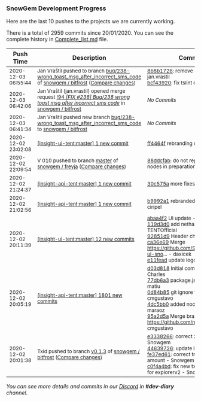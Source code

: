 
### SnowGem Development Progress

Here are the last 10 pushes to the projects we are currently working.

There is a total of 2959 commits since 20/01/2020. You can see the complete history in
 [Complete_list.md](Complete_list.md) file.

| Push Time | Description | Commits |
| --- | --- | --- |
| <sub>2020-12-03 06:55:44</sub> | <sub>Jan Vraštil pushed to branch [bug/238\-wrong\_toast\_msg\_after\_incorrect\_sms\_code](https://gitlab.com/snowgem/bitfrost/commits/bug/238-wrong_toast_msg_after_incorrect_sms_code) of [snowgem / bitfrost](https://gitlab.com/snowgem/bitfrost) ([Compare changes](https://gitlab.com/snowgem/bitfrost/compare/0351c4b31241f291bbfac7c3a6324405aea97539...bcf439209c8fff5e3217966dc0e85a5d649287bb))</sub> | <sub>[8b8b1726](https://gitlab.com/snowgem/bitfrost/-/commit/8b8b17269fc4eb9a2cf3c8ee0d5852c6ee032e13): remove unwanted code - jan.vrastil<br>[bcf43920](https://gitlab.com/snowgem/bitfrost/-/commit/bcf439209c8fff5e3217966dc0e85a5d649287bb): fix tslint errors - jan.vrastil</sub> |
| <sub>2020-12-03 06:42:06</sub> | <sub>Jan Vraštil (jan.vrastil) opened merge request [!94 *[FIX #238] Bug/238 wrong toast msg after incorrect sms code*](https://gitlab.com/snowgem/bitfrost/-/merge_requests/94) in [snowgem / bitfrost](https://gitlab.com/snowgem/bitfrost)</sub> | <sub>_No Commits_</sub> |
| <sub>2020-12-03 06:41:34</sub> | <sub>Jan Vraštil pushed new branch [bug/238\-wrong\_toast\_msg\_after\_incorrect\_sms\_code](https://gitlab.com/snowgem/bitfrost/commits/bug/238-wrong_toast_msg_after_incorrect_sms_code) to [snowgem / bitfrost](https://gitlab.com/snowgem/bitfrost)</sub> | <sub>_No Commits_</sub> |
| <sub>2020-12-02 23:02:08</sub> | <sub>[[insight-ui-tent:master] 1 new commit](https://github.com/TENTOfficial/insight-ui-tent/commit/ff4464f4dcd4e55974e933969ed9f16093473d41)</sub> | <sub>[ff4464f](https://github.com/TENTOfficial/insight-ui-tent/commit/ff4464f4dcd4e55974e933969ed9f16093473d41) rebranding ui - ciripel</sub> |
| <sub>2020-12-02 22:09:54</sub> | <sub>V 010 pushed to branch [master](https://gitlab.com/snowgem/freyja/commits/master) of [snowgem / freyja](https://gitlab.com/snowgem/freyja) ([Compare changes](https://gitlab.com/snowgem/freyja/compare/290f667c7bcaea760285654ca743d5bd64b59d42...88ddcfab66d6d4da0895f87c122c6072b4151625))</sub> | <sub>[88ddcfab](https://gitlab.com/snowgem/freyja/-/commit/88ddcfab66d6d4da0895f87c122c6072b4151625): do not report status of nodes in preparation - V</sub> |
| <sub>2020-12-02 21:24:37</sub> | <sub>[[insight-api-tent:master] 1 new commit](https://github.com/TENTOfficial/insight-api-tent/commit/30c575a25a153536368f4f02a2e82c114508c965)</sub> | <sub>[30c575a](https://github.com/TENTOfficial/insight-api-tent/commit/30c575a25a153536368f4f02a2e82c114508c965) more fixes - ciripel</sub> |
| <sub>2020-12-02 21:02:56</sub> | <sub>[[insight-api-tent:master] 1 new commit](https://github.com/TENTOfficial/insight-api-tent/commit/b9992a1161ca1a97edafc847fee9a4654d7286de)</sub> | <sub>[b9992a1](https://github.com/TENTOfficial/insight-api-tent/commit/b9992a1161ca1a97edafc847fee9a4654d7286de) rebranded api to tent - ciripel</sub> |
| <sub>2020-12-02 20:11:39</sub> | <sub>[[insight-ui-tent:master] 12 new commits](https://github.com/TENTOfficial/insight-ui-tent/compare/abaa4f28e191^...c8f6c63e9fa4)</sub> | <sub>[abaa4f2](https://github.com/TENTOfficial/insight-ui-tent/commit/abaa4f28e1915e997cbd27b0e278cb5ac64f113c) UI update - daxicek<br>[119d3d0](https://github.com/TENTOfficial/insight-ui-tent/commit/119d3d08de909c173e3a99de354a10bae0ffd25a) add nethash to header - TENTOfficial<br>[92851d9](https://github.com/TENTOfficial/insight-ui-tent/commit/92851d93c9c1a0856ac03ef6442baa9224b83867) Header change - daxicek<br>[ca36e69](https://github.com/TENTOfficial/insight-ui-tent/commit/ca36e6991c2152f9cd623ea52fd90608bbbe5710) Merge https://github.com/Snowgem/insight-ui-sno... - daxicek<br>[e11fead](https://github.com/TENTOfficial/insight-ui-tent/commit/e11fead44cf465d8f50290f7a5de02790029949d) update logo - TENTOfficial</sub> |
| <sub>2020-12-02 20:05:19</sub> | <sub>[[insight-api-tent:master] 1801 new commits](https://github.com/TENTOfficial/insight-api-tent/compare/d03d8180a7b8^...315a65c81bcf)</sub> | <sub>[d03d818](https://github.com/TENTOfficial/insight-api-tent/commit/d03d8180a7b8a4e9bc0e47ff9334ee85b6d10f58) Initial commit - Ryan X\. Charles<br>[77db6a3](https://github.com/TENTOfficial/insight-api-tent/commit/77db6a3d255ad2baa457e76272063e04a7ce927c) package.json added - matiu<br>[0d84b85](https://github.com/TENTOfficial/insight-api-tent/commit/0d84b855edf82e377e88d9e365643352aaca095a) git ignore for node - cmgustavo<br>[4dc5bb0](https://github.com/TENTOfficial/insight-api-tent/commit/4dc5bb02ebcbac195a3d8872a3b863015c890b2e) added node.js ignores - maraoz<br>[95a2d5a](https://github.com/TENTOfficial/insight-api-tent/commit/95a2d5aa96ddb026174f4a3688c29691646c90eb) Merge branch 'master' of https://github.com/mat... - cmgustavo</sub> |
| <sub>2020-12-02 20:01:38</sub> | <sub>Txid pushed to branch [v0\.1\.3](https://gitlab.com/snowgem/bitfrost/commits/v0.1.3) of [snowgem / bitfrost](https://gitlab.com/snowgem/bitfrost) ([Compare changes](https://gitlab.com/snowgem/bitfrost/compare/de937c35732f4279671a39c2d1fe0a065d988ad1...c0f4a4bd4ec197af568c34a633f6f38cc3ec2392))</sub> | <sub>[e3338266](https://gitlab.com/snowgem/bitfrost/-/commit/e3338266e00ac7b2008248d0de75af8ae3e33e83): correct zec derive - Snowgem<br>[44639726](https://gitlab.com/snowgem/bitfrost/-/commit/4463972604e8aa6f976202ef4b6f450a560c62f1): update lib url - Snowgem<br>[fe37ed61](https://gitlab.com/snowgem/bitfrost/-/commit/fe37ed611e559677eae3bf27e06f3508d0a9527a): correct transaction list amount - Snowgem<br>[c0f4a4bd](https://gitlab.com/snowgem/bitfrost/-/commit/c0f4a4bd4ec197af568c34a633f6f38cc3ec2392): fix new tx show everytime for explorerv2 - Snowgem</sub> |

_You can see more details and commits in our [Discord](https://discord.gg/zumGnbg) in **#dev-diary** channel._
